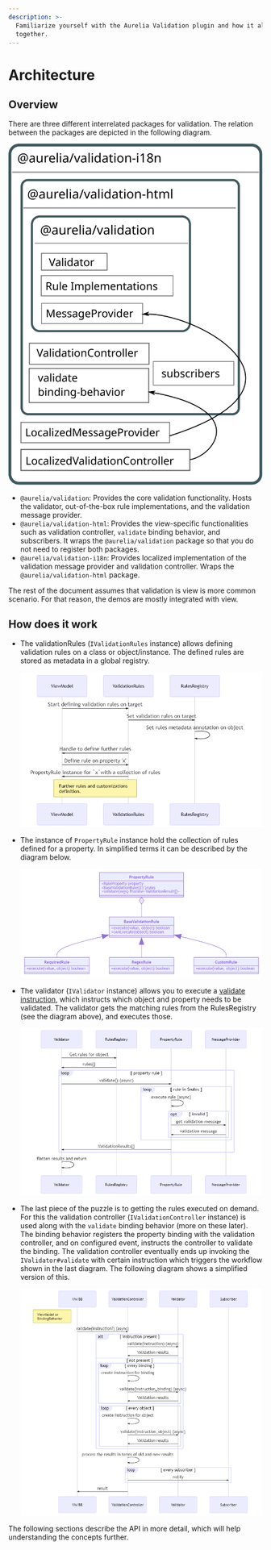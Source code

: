 ```yaml
---
description: >-
  Familiarize yourself with the Aurelia Validation plugin and how it all pieces
  together.
---
```


# Architecture

## Overview

There are three different interrelated packages for validation. The relation between the packages are depicted in the following diagram.

![Architecture](<../../../images/validation/architecture (1).svg>)

* `@aurelia/validation`: Provides the core validation functionality. Hosts the validator, out-of-the-box rule implementations, and the validation message provider.
* `@aurelia/validation-html`: Provides the view-specific functionalities such as validation controller, `validate` binding behavior, and subscribers. It wraps the `@aurelia/validation` package so that you do not need to register both packages.
* `@aurelia/validation-i18n`: Provides localized implementation of the validation message provider and validation controller. Wraps the `@aurelia/validation-html` package.

The rest of the document assumes that validation is view is more common scenario. For that reason, the demos are mostly integrated with view.

## How does it work

*   The validationRules (`IValidationRules` instance) allows defining validation rules on a class or object/instance. The defined rules are stored as metadata in a global registry.

    ![Define rules](<../../../images/validation/seq-define-rules (1) (1) (2).png>)
*   The instance of `PropertyRule` instance hold the collection of rules defined for a property. In simplified terms it can be described by the diagram below.

    ![Rules class diagram](<../../../images/validation/class-rules (1) (1) (1).png>)
*   The validator (`IValidator` instance) allows you to execute a [validate instruction](defining-rules.md#validator-and-validate-instruction), which instructs which object and property needs to be validated. The validator gets the matching rules from the RulesRegistry (see the diagram above), and executes those.

    ![Rules class diagram](<../../../images/validation/seq-validator (1) (1) (2).png>)
*   The last piece of the puzzle is to getting the rules executed on demand. For this the validation controller (`IValidationController` instance) is used along with the `validate` binding behavior (more on these later). The binding behavior registers the property binding with the validation controller, and on configured event, instructs the controller to validate the binding. The validation controller eventually ends up invoking the `IValidator#validate` with certain instruction which triggers the workflow shown in the last diagram. The following diagram shows a simplified version of this.

    ![Rules class diagram](<../../../images/validation/seq-validation-controller (1) (1) (1).png>)

The following sections describe the API in more detail, which will help understanding the concepts further.
